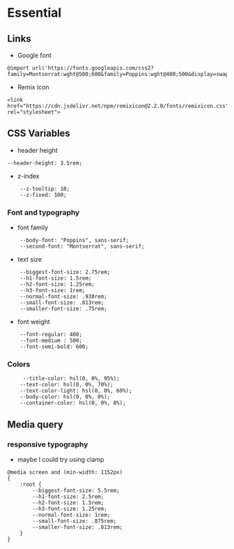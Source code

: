 # Essential

## Links

- Google font 

~~~
@import url('https://fonts.googleapis.com/css2?family=Montserrat:wght@500;600&family=Poppins:wght@400;500&display=swap');
~~~

- Remix icon

~~~
<link href="https://cdn.jsdelivr.net/npm/remixicon@2.2.0/fonts/remixicon.css" rel="stylesheet">
~~~

## CSS Variables
- header height

~~~
--header-height: 3.5rem;
~~~


- z-index

~~~
    --z-tooltip: 10;
    --z-fixed: 100;
~~~


### Font and typography
- font family
~~~
    --body-font: "Poppins", sans-serif;
    --second-font: "Montserrat", sans-serif;
~~~


- text size
~~~
    --biggest-font-size: 2.75rem;
    --h1-font-size: 1.5rem;
    --h2-font-size: 1.25rem;
    --h3-font-size: 1rem;
    --normal-font-size: .938rem;
    --small-font-size: .813rem;
    --smaller-font-size: .75rem;
~~~

- font weight

~~~
    --font-regular: 400;
    --font-medium : 500;
    --font-semi-bold: 600;
~~~

### Colors

~~~
     --title-color: hsl(0, 0%, 95%);
    --text-color: hsl(0, 0%, 70%);
    --text-color-light: hsl(0, 0%, 60%);
    --body-color: hsl(0, 0%, 0%);
    --container-color: hsl(0, 0%, 8%);
~~~


## Media query

### responsive typography
 - maybe I could try using clamp 
~~~
@media screen and (min-width: 1152px)
{
    :root {
        --biggest-font-size: 5.5rem;
        --h1-font-size: 2.5rem;
        --h2-font-size: 1.5rem;
        --h3-font-size: 1.25rem;
        --normal-font-size: 1rem;
        --small-font-size: .875rem;
        --smaller-font-size: .813rem;
    }
}
~~~